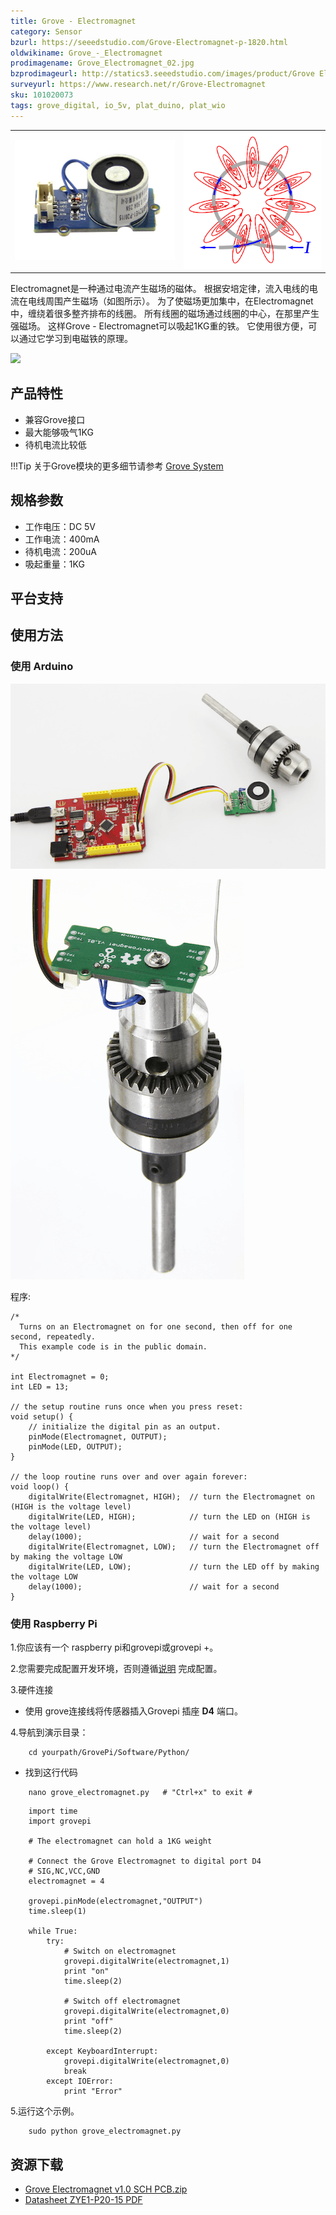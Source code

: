 ```yaml
---
title: Grove - Electromagnet
category: Sensor
bzurl: https://seeedstudio.com/Grove-Electromagnet-p-1820.html
oldwikiname: Grove_-_Electromagnet
prodimagename: Grove_Electromagnet_02.jpg
bzprodimageurl: http://statics3.seeedstudio.com/images/product/Grove Electromagnet.jpg
surveyurl: https://www.research.net/r/Grove-Electromagnet
sku: 101020073
tags: grove_digital, io_5v, plat_duino, plat_wio
---
```


<table>
    <tr>
        <td><img src="https://raw.githubusercontent.com/SeeedDocument/Grove-Electromagnet/master/img/Grove_Electromagnet_02.jpg"></td>
        <td><img src="https://raw.githubusercontent.com/SeeedDocument/Grove-Electromagnet/master/img/Grove_Electromagnet-1.png"></td>
    </tr>
</table>

Electromagnet是一种通过电流产生磁场的磁体。 根据安培定律，流入电线的电流在电线周围产生磁场（如图所示）。 为了使磁场更加集中，在Electromagnet中，缠绕着很多整齐排布的线圈。 所有线圈的磁场通过线圈的中心，在那里产生强磁场。 这样Grove - Electromagnet可以吸起1KG重的铁。 它使用很方便，可以通过它学习到电磁铁的原理。

[![](https://github.com/SeeedDocument/wiki_chinese/raw/master/docs/images/click_to_buy.PNG)](https://item.taobao.com/item.htm?spm=a1z10.3-c.w4002-11172317909.9.44c32a0a6LYmdY&id=45478243491)

产品特性
--------

-   兼容Grove接口
-   最大能够吸气1KG
-   待机电流比较低

!!!Tip
    关于Grove模块的更多细节请参考 [Grove System](http://seeed.wiki/Grove_System/)

规格参数
-------------


- 工作电压：DC 5V
- 工作电流：400mA
- 待机电流：200uA
- 吸起重量：1KG

平台支持
-------------------

使用方法
-----

### 使用 Arduino

![](https://raw.githubusercontent.com/SeeedDocument/Grove-Electromagnet/master/img/Grove_Electromagnet-2.png)

![](https://raw.githubusercontent.com/SeeedDocument/Grove-Electromagnet/master/img/Grove_Electromagnet-3.png)

程序:

```
/*
  Turns on an Electromagnet on for one second, then off for one second, repeatedly.
  This example code is in the public domain.
*/

int Electromagnet = 0;
int LED = 13;

// the setup routine runs once when you press reset:
void setup() {
    // initialize the digital pin as an output.
    pinMode(Electromagnet, OUTPUT);
    pinMode(LED, OUTPUT);
}

// the loop routine runs over and over again forever:
void loop() {
    digitalWrite(Electromagnet, HIGH);  // turn the Electromagnet on (HIGH is the voltage level)
    digitalWrite(LED, HIGH);            // turn the LED on (HIGH is the voltage level)
    delay(1000);                        // wait for a second
    digitalWrite(Electromagnet, LOW);   // turn the Electromagnet off by making the voltage LOW
    digitalWrite(LED, LOW);             // turn the LED off by making the voltage LOW
    delay(1000);                        // wait for a second
}
```

### 使用 Raspberry Pi

1.你应该有一个 raspberry pi和grovepi或grovepi +。

2.您需要完成配置开发环境，否则遵循[说明](http://wiki.seeed.cc/GrovePi_Plus/) 完成配置。

3.硬件连接

-   使用 grove连接线将传感器插入Grovepi 插座 **D4** 端口。

4.导航到演示目录：
```
    cd yourpath/GrovePi/Software/Python/
```

-   找到这行代码

```
    nano grove_electromagnet.py   # "Ctrl+x" to exit #
```
```
    import time
    import grovepi

    # The electromagnet can hold a 1KG weight

    # Connect the Grove Electromagnet to digital port D4
    # SIG,NC,VCC,GND
    electromagnet = 4

    grovepi.pinMode(electromagnet,"OUTPUT")
    time.sleep(1)

    while True:
        try:
            # Switch on electromagnet
            grovepi.digitalWrite(electromagnet,1)
            print "on"
            time.sleep(2)

            # Switch off electromagnet
            grovepi.digitalWrite(electromagnet,0)
            print "off"
            time.sleep(2)

        except KeyboardInterrupt:
            grovepi.digitalWrite(electromagnet,0)
            break
        except IOError:
            print "Error"
```

5.运行这个示例。
```
    sudo python grove_electromagnet.py
```

资源下载
--------

- [Grove Electromagnet v1.0 SCH PCB.zip](https://raw.githubusercontent.com/SeeedDocument/Grove-Electromagnet/master/res/Grove_Electromagnet_v1.0_SCH_PCB.zip "File:Grove Electromagnet v1.0 SCH PCB.zip")
- [Datasheet ZYE1-P20-15 PDF](https://raw.githubusercontent.com/SeeedDocument/Grove-Electromagnet/master/res/ZYE1-P20-15.pdf)

<!-- This Markdown file was created from http://www.seeedstudio.com/wiki/Grove_-_Electromagnet -->
